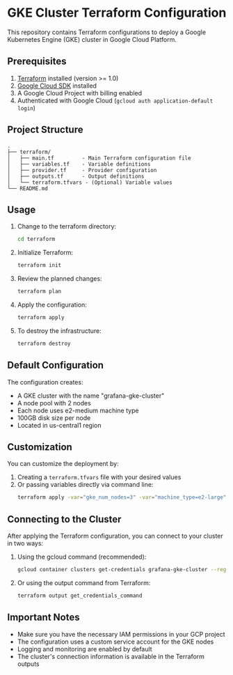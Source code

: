 # GKE Cluster Terraform Configuration

This repository contains Terraform configurations to deploy a Google Kubernetes Engine (GKE) cluster in Google Cloud Platform.

## Prerequisites

1. [Terraform](https://www.terraform.io/downloads.html) installed (version >= 1.0)
2. [Google Cloud SDK](https://cloud.google.com/sdk/docs/install) installed
3. A Google Cloud Project with billing enabled
4. Authenticated with Google Cloud (`gcloud auth application-default login`)

## Project Structure

```
.
├── terraform/
│   ├── main.tf         - Main Terraform configuration file
│   ├── variables.tf    - Variable definitions
│   ├── provider.tf     - Provider configuration
│   ├── outputs.tf      - Output definitions
│   └── terraform.tfvars - (Optional) Variable values
└── README.md
```

## Usage

1. Change to the terraform directory:
   ```bash
   cd terraform
   ```

2. Initialize Terraform:
   ```bash
   terraform init
   ```

3. Review the planned changes:
   ```bash
   terraform plan
   ```

4. Apply the configuration:
   ```bash
   terraform apply
   ```

5. To destroy the infrastructure:
   ```bash
   terraform destroy
   ```

## Default Configuration

The configuration creates:
- A GKE cluster with the name "grafana-gke-cluster"
- A node pool with 2 nodes
- Each node uses e2-medium machine type
- 100GB disk size per node
- Located in us-central1 region

## Customization

You can customize the deployment by:
1. Creating a `terraform.tfvars` file with your desired values
2. Or passing variables directly via command line:
   ```bash
   terraform apply -var="gke_num_nodes=3" -var="machine_type=e2-large"
   ```

## Connecting to the Cluster

After applying the Terraform configuration, you can connect to your cluster in two ways:

1. Using the gcloud command (recommended):
   ```bash
   gcloud container clusters get-credentials grafana-gke-cluster --region us-central1
   ```

2. Or using the output command from Terraform:
   ```bash
   terraform output get_credentials_command
   ```

## Important Notes

- Make sure you have the necessary IAM permissions in your GCP project
- The configuration uses a custom service account for the GKE nodes
- Logging and monitoring are enabled by default
- The cluster's connection information is available in the Terraform outputs